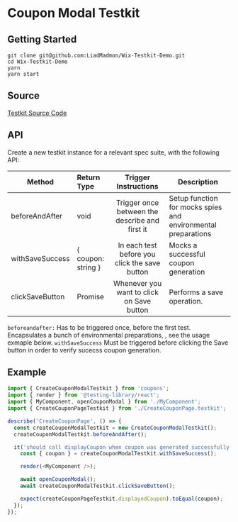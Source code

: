 # Coupon Modal Testkit

## Getting Started
```
git clone git@github.com:LiadMadmon/Wix-Testkit-Demo.git
cd Wix-Testkit-Demo
yarn
yarn start
```

## Source
[Testkit Source Code](src/Coupons/components/CreateCouponModal/CreateCouponModal.testkit.ts)

## API
Create a new testkit instance for a relevant spec suite, with the following API:

| Method   | Return Type | Trigger Instructions |  Description |
|----------|:------|:---:|---------------|
| beforeAndAfter |  void | Trigger once between the describe and first it| Setup function for mocks spies and environmental preparations |
| withSaveSuccess |  { coupon: string } | In each test before you click the save button | Mocks a successful coupon generation |
| clickSaveButton |  Promise<void> | Whenever you want to click on Save button | Performs a save operation. |

`beforeandafter:`
Has to be triggered once, before the first test. Encapsulates a bunch of environmental preparations, , see the usage exmaple below.
`withSaveSuccess`
Must be triggered before clicking the Save button in order to verify sucecss coupon generation.
## Example
```typescript
import { CreateCouponModalTestkit } from 'coupons';
import { render } from '@testing-library/react';
import { MyComponent, openCouponModal } from './MyComponent';
import { CreateCouponPageTestkit } from './CreateCouponPage.testkit';

describe('CreateCouponPage', () => {
  const createCouponModalTestkit = new CreateCouponModalTestkit();
  createCouponModalTestkit.beforeAndAfter();

  it('should call displayCoupon when coupon was generated successfully', async () => {
    const { coupon } = createCouponModalTestkit.withSaveSuccess();

    render(<MyComponent />);

    await openCouponModal();
    await createCouponModalTestkit.clickSaveButton();

    expect(createCouponPageTestkit.displayedCoupon).toEqual(coupon);
  });
});
```
